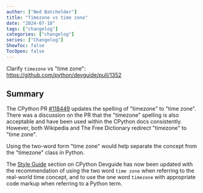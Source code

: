 ```yaml
---
author: ["Ned Batchelder"]
title: "Timezone vs time zone"
date: "2024-07-18"
tags: ["changelog"]
categories: ["changelog"]
series: ["Changelog"]
ShowToc: false
TocOpen: false
---
```


Clarify `timezone` vs "time zone": https://github.com/python/devguide/pull/1352

## Summary

The CPython PR [#118449](https://github.com/python/cpython/pull/118449) updates the spelling of "timezone" to "time zone".
There was a discussion
on the PR that the "timezone" spelling is also acceptable and have been used within the CPython docs
consistently. However, both Wikipedia and The Free Dictionary redirect "timezone" to "time zone".

Using the two-word form "time zone" would help separate the concept from the "timezone" class in Python.

The [Style Guide](https://devguide.python.org/documentation/style-guide/#style-guide) section on CPython Devguide has
now been updated with the recommendation of using the
two word `time zone` when referring to the real-world time concept, and to use the one word `timezone` with
appropriate code markup when referring to a Python term.

